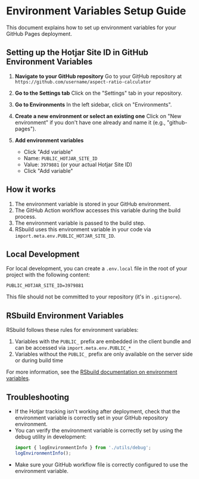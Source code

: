 # Environment Variables Setup Guide

This document explains how to set up environment variables for your GitHub Pages deployment.

## Setting up the Hotjar Site ID in GitHub Environment Variables

1. **Navigate to your GitHub repository**
   Go to your GitHub repository at `https://github.com/username/aspect-ratio-calculator`

2. **Go to the Settings tab**
   Click on the "Settings" tab in your repository.

3. **Go to Environments**
   In the left sidebar, click on "Environments".

4. **Create a new environment or select an existing one**
   Click on "New environment" if you don't have one already and name it (e.g., "github-pages").

5. **Add environment variables**
   - Click "Add variable"
   - Name: `PUBLIC_HOTJAR_SITE_ID`
   - Value: `3979881` (or your actual Hotjar Site ID)
   - Click "Add variable"

## How it works

1. The environment variable is stored in your GitHub environment.
2. The GitHub Action workflow accesses this variable during the build process.
3. The environment variable is passed to the build step.
4. RSbuild uses this environment variable in your code via `import.meta.env.PUBLIC_HOTJAR_SITE_ID`.

## Local Development

For local development, you can create a `.env.local` file in the root of your project with the following content:

```
PUBLIC_HOTJAR_SITE_ID=3979881
```

This file should not be committed to your repository (it's in `.gitignore`).

## RSbuild Environment Variables

RSbuild follows these rules for environment variables:

1. Variables with the `PUBLIC_` prefix are embedded in the client bundle and can be accessed via `import.meta.env.PUBLIC_*`
2. Variables without the `PUBLIC_` prefix are only available on the server side or during build time

For more information, see the [RSbuild documentation on environment variables](https://rsbuild.dev/guide/advanced/env-vars).

## Troubleshooting

- If the Hotjar tracking isn't working after deployment, check that the environment variable is correctly set in your GitHub repository environment.
- You can verify the environment variable is correctly set by using the debug utility in development:
  ```typescript
  import { logEnvironmentInfo } from './utils/debug';
  logEnvironmentInfo();
  ```
- Make sure your GitHub workflow file is correctly configured to use the environment variable.
